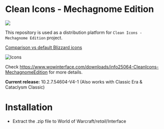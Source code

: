 # Clean Icons - Mechagnome Edition

[<img src="https://img.shields.io/github/downloads/AcidWeb/Clean-Icons-Mechagnome-Edition/latest/total">](https://github.com/AcidWeb/Clean-Icons-Mechagnome-Edition/releases/latest)

This repository is used as a distribution platform for `Clean Icons - Mechagnome Edition` project.

[Comparison vs default Blizzard icons](https://acidweb.github.io/Clean-Icons-Mechagnome-Edition/)

![Icons](./docs/Merge.png)

Check https://www.wowinterface.com/downloads/info25064-CleanIcons-MechagnomeEdition for more details.

**Current release:** 10.2.7.54604-V4-1 (Also works with Classic Era & Cataclysm Classic)

# Installation
- Extract the .zip file to World of Warcraft/_retail_/Interface


